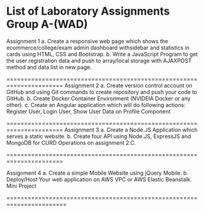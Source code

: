 List of Laboratory Assignments
Group A-(WAD)
======================================================================
Assignment 1
a. Create a responsive web page which shows the ecommerce/college/exam admin dashboard withsidebar and statistics in cards using HTML, CSS and Bootstrap.
b. Write a JavaScript Program to get the user registration data and push to array/local storage with AJAXPOST method and data list in new page.

======================================================================
Assignment 2
a. Create version control account on GitHub and using Git commands to create repository and push
your code to GitHub.
b. Create Docker Container Environment (NVIDEIA Docker or any other).
c. Create an Angular application which will do following actions: Register User, Login User, Show User
Data on Profile Component

======================================================================
Assignment 3
a. Create a Node.JS Application which serves a static website.
b. Create four API using Node.JS, ExpressJS and MongoDB for CURD Operations on assignment 2.C.

======================================================================

Assignment 4
a. Create a simple Mobile Website using jQuery Mobile.
b. Deploy/Host Your web application on AWS VPC or AWS Elastic Beanstalk. Mini Project

=======================================================================
